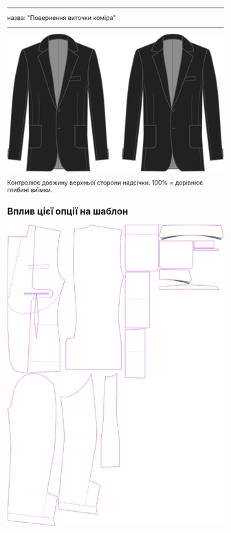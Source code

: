 - - -
назва: "Повернення виточки коміра"
- - -

![Повернення вирізу коміра](collarnotchreturn.svg)

Контролює довжину верхньої сторони надсічки. 100% = дорівнює глибині виїмки.

## Вплив цієї опції на шаблон

![На цьому зображенні показано вплив цієї опції шляхом накладання декількох варіантів, які мають різне значення для цієї опції](jaeger_collarnotchreturn_sample.svg "Вплив цієї опції на шаблон")
